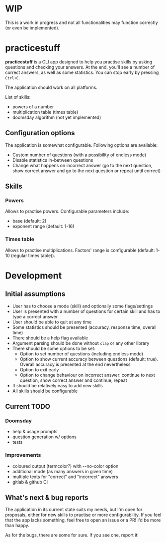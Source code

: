 # WIP

This is a work in progress and not all functionalities may function correctly (or even be implemented).

# practicestuff

**practicestuff** is a CLI app designed to help you practise skills by asking questions and checking your answers. At the end, you'll see a number of correct answers, as well as some statistics. You can stop early by pressing `Ctrl+C`.

The application should work on all platforms.

List of skills:

- powers of a number
- multiplication table (times table)
- doomsday algorithm (not yet implemented)

## Configuration options

The application is somewhat configurable. Following options are available:

- Custom number of questions (with a possibility of endless mode)
- Disable statistics in-between questions
- Change what happens on incorrect answer (go to the next question, show correct answer and go to the next question or repeat until correct)

## Skills

### Powers

Allows to practise powers. Configurable parameters include:

- base (default: 2)
- exponent range (default: 1-16)

### Times table

Allows to practise multiplications. Factors' range is configurable (default: 1-10 (regular times table)).

# Development

## Initial assumptions

- User has to choose a mode (skill) and optionally some flags/settings
- User is presented with a number of questions for certain skill and has to type a correct answer
- User should be able to quit at any time
- Some statistics should be presented (accuracy, response time, overall time)
- There should be a help flag available
- Argument parsing should be done without `clap` or any other library
- There should be some options to be set:
    - Option to set number of questions (including endless mode)
    - Option to show current accuracy between questions (default: true). Overall accuracy is presented at the end nevertheless
    - Option to exit early
    - Option to change behaviour on incorrect answer: continue to next question, show correct answer and continue, repeat
- It should be relatively easy to add new skills
- All skills should be configurable

## Current TODO

### Doomsday

- help & usage prompts
- question generation w/ options
- tests

### Improvements

- coloured output (termcolor?) with --no-color option
- additional mode (as many answers in given time)
- multiple texts for "correct" and "incorrect" answers
- gitlab & github CI

## What's next & bug reports

The application in its current state suits my needs, but I'm open for proposals, either for new skills to practise or more configurability. If you feel that the app lacks something, feel free to open an issue or a PR! I'd be more than happy.

As for the bugs, there are some for sure. If you see one, report it!
